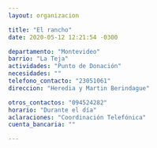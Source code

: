 ```yaml
---
layout: organizacion

title: "El rancho"
date: 2020-05-12 12:21:54 -0300

departamento: "Montevideo"
barrio: "La Teja"
actividades: "Punto de Donación"
necesidades: ""
telefono_contacto: "23051061"
direccion: "Heredia y Martin Berindague"

otros_contactos: "094524282"
horario: "Durante el día"
aclaraciones: "Coordinación Telefónica"
cuenta_bancaria: ""

---
```

